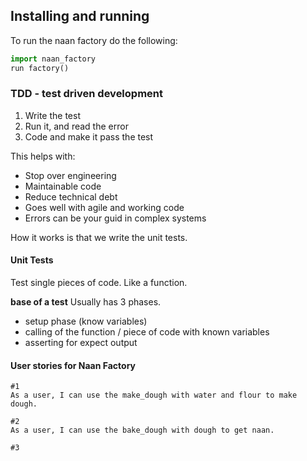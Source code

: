 ## Installing and running

To run the naan factory do the following:

```python
import naan_factory
run factory()
```

### TDD - test driven development

1. Write the test
2. Run it, and read the error
3. Code and make it pass the test

This helps with:

- Stop over engineering
- Maintainable code
- Reduce technical debt
- Goes well with agile and working code
- Errors can be your guid in complex systems

How it works is that we write the unit tests.

#### Unit Tests

Test single pieces of code. Like a function.

**base of a test**
Usually has 3 phases.
- setup phase (know variables)
- calling of the function / piece of code with known variables
- asserting for expect output

#### User stories for Naan Factory
```
#1
As a user, I can use the make_dough with water and flour to make dough.

#2
As a user, I can use the bake_dough with dough to get naan.

#3

